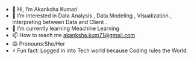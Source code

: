 - 👋 Hi, I’m Akanksha Kumari
- 👀 I’m interested in Data Analysis , Data Modeling , Visualization , Interpreting between Data and Client .
- 🌱 I’m currently learning Meachine Learning
- 📫 How to reach me akanksha.kum71@gmail.com
- 😄 Pronouns:She/Her
- ⚡ Fun fact: Logged in into Tech world because Coding rules the World.

<!---
Akanksha-Kum/Akanksha-Kum is a ✨ special ✨ repository because its `README.md` (this file) appears on your GitHub profile.
You can click the Preview link to take a look at your changes.
--->
